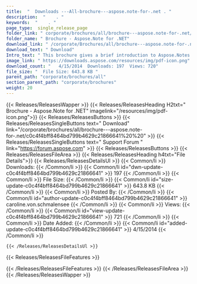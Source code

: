 ```yaml
---
title:  "  Downloads ---All-brochure---aspose.note-for-.net . " 
description:  "    . " 
keywords:  "    . " 
page_type:  single_release_page
folder_link: " corporate/brochures/all/brochure---aspose.note-for-.net/"
folder_name: " Brochure - Aspose.Note for .NET"
download_link: " /corporate/Brochures/all/brochure---aspose.note-for-.net/c0c4f4bff8464bd799b4629c21866641"
download_text: " Download"
Intro_text: " This brochure gives a brief introduction to Aspose.Notes and its features.Last u..."
image_link: " https://downloads.aspose.com/resources/img/pdf-icon.png"
download_count: "   4/15/2014  Downloads: 197  Views: 720"
file_size: "  File Size: 643.8 KB "
parent_path: "corporate/brochures/all"
section_parent_path: "corporate/brochures"
weight: 20 
---
```


{{< Releases/ReleasesWapper >}}
  {{< Releases/ReleasesHeading H2txt=" Brochure - Aspose.Note for .NET" imagelink="/resources/img/pdf-icon.png">}}
  {{< Releases/ReleasesButtons >}}
    {{< Releases/ReleasesSingleButtons text=" Download" link="/corporate/brochures/all/brochure---aspose.note-for-.net/c0c4f4bff8464bd799b4629c21866641%20%20" >}}
    {{< Releases/ReleasesSingleButtons text=" Support Forum " link="https://forum.aspose.com" >}}
  {{< Releases/ReleasesButtons >}}
  {{< Releases/ReleasesFileArea >}}
    {{< Releases/ReleasesHeading h4txt="File Details">}}
    {{< Releases/ReleasesDetailsUl >}}
            {{< Common/li  >}} Downloads: {{< /Common/li >}} 
      {{< Common/li id="dwn-update-c0c4f4bff8464bd799b4629c21866641" >}} 197 {{< /Common/li >}} 
      {{< Common/li  >}} File Size: {{< /Common/li >}} 
      {{< Common/li id="size-update-c0c4f4bff8464bd799b4629c21866641" >}} 643.8 KB {{< /Common/li >}} 
      {{< Common/li  >}} Posted By: {{< /Common/li >}} 
      {{< Common/li id="author-update-c0c4f4bff8464bd799b4629c21866641" >}} caroline.von.schmalensee {{< /Common/li >}} 
      {{< Common/li  >}} Views: {{< /Common/li >}} 
      {{< Common/li id="view-update-c0c4f4bff8464bd799b4629c21866641" >}} 721 {{< /Common/li >}} 
      {{< Common/li  >}} Date Added: {{< /Common/li >}} 
      {{< Common/li id="added-update-c0c4f4bff8464bd799b4629c21866641" >}} 4/15/2014 {{< /Common/li >}} 

    {{< /Releases/ReleasesDetailsUl >}}

  {{< Releases/ReleasesFileFeatures >}}
      
  {{< /Releases/ReleasesFileFeatures >}}
 {{< /Releases/ReleasesFileArea >}}
{{< /Releases/ReleasesWapper >}}


